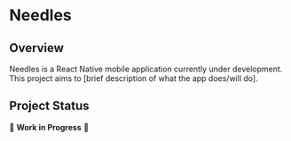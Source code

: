 # Needles

## Overview
Needles is a React Native mobile application currently under development. This project aims to [brief description of what the app does/will do].

## Project Status
🚧 **Work in Progress** 🚧